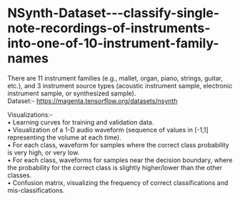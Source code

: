 # NSynth-Dataset---classify-single-note-recordings-of-instruments-into-one-of-10-instrument-family-names
There are 11 instrument families (e.g., mallet, organ, piano, strings, guitar, etc.), and 3 instrument source types (acoustic instrument sample, electronic instrument sample, or synthesized sample).
<br/>
Dataset:- https://magenta.tensorflow.org/datasets/nsynth <br/>

Visualizations:- <br/>
•	Learning curves for training and validation data. <br/> 
•	Visualization of a 1-D audio waveform (sequence of values in [-1,1] representing the volume at each time). <br/>
•	For each class, waveform for samples where the correct class probability is very high, or very low. <br/>
•	For each class, waveforms for samples near the decision boundary, where the probability for the correct class is slightly higher/lower than the other classes. <br/>
•	Confusion matrix, visualizing the frequency of correct classifications and mis-classifications. <br/>

